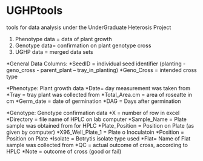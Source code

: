 # UGHPtools
tools for data analysis under the UnderGraduate Heterosis Project

1. Phenotype data = data of plant growth
2. Genotype data= confirmation on plant genotype cross
3. UGHP data = merged data sets

*General Data Columns:
*SeedID = individual seed identifier (planting - geno_cross - parent_plant – tray_in_planting)
*Geno_Cross = intended cross type

*Phenotype: Plant growth data
*Date= day measurement was taken from
*Tray = tray plant was collected from
*Total_Area.cm = area of roseatte in cm
*Germ_date = date of germination
*DAG = Days after germination



*Genotype: Genotype confirmation data
*X = number of row in excel
*Directory = file name of HPLC on lab computer
*Sample_Name = Plate sample was obtained from for HPLC
*Plate_Position = Position on Plate (as given by computer)
*X96_Well_Plate_1 = Plate o Inoculatoin
*Position = Position on Plate
*Isolate = Botrytis isolate type used
*Flat= Name of Flat sample was collected from
*QC = actual outcome of cross, according to HPLC
*Note = outcome of cross (good or fail)

